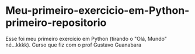 # Meu-primeiro-exercicio-em-Python-primeiro-repositorio
Esse foi meu primeiro exercício em Python (tirando o "Olá, Mundo" né...kkkk). Curso que fiz com o prof Gustavo Guanabara
